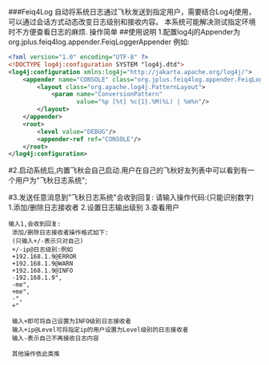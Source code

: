 ###Feiq4Log
自动将系统日志通过飞秋发送到指定用户，需要结合Log4j使用，可以通过会话方式动态改变日志级别和接收内容。
本系统可能解决测试指定环境时不方便查看日志的麻烦.
操作简单
##使用说明
1.配置log4j的Appender为org.jplus.feiq4log.appender.FeiqLoggerAppender
    例如:
```xml
<?xml version="1.0" encoding="UTF-8" ?>
<!DOCTYPE log4j:configuration SYSTEM "log4j.dtd">
<log4j:configuration xmlns:log4j="http://jakarta.apache.org/log4j/">
    <appender name="CONSOLE" class="org.jplus.feiq4log.appender.FeiqLoggerAppender">
        <layout class="org.apache.log4j.PatternLayout">
            <param name="ConversionPattern"
                   value="%p [%t] %c{1}.%M(%L) | %m%n"/>
        </layout>
    </appender>
    <root>
        <level value="DEBUG"/>
        <appender-ref ref="CONSOLE"/>
    </root>
</log4j:configuration>
```
#2.启动系统后,内置飞秋会自己启动.用户在自己的飞秋好友列表中可以看到有一个用户为"飞秋日志系统";

#3.发送任意消息到"飞秋日志系统"会收到回复:
    请输入操作代码:(只能识别数字)
    1.添加/删除日志接收者
    2.设置日志输出级别
    3.查看用户

    输入1,会收到回复:
     添加/删除日志接收者操作格式如下:
     (只输入+/-表示只对自己)
     +/-ip@日志级别:例如
     +192.168.1.9@ERROR
     +192.168.1.9@WARN
     +192.168.1.9@INFO
     -192.168.1.9",
     -me",
     +me",
     -",
     +"

     输入+即可将自己设置为INFO级别日志接收者
     输入+ip@Level可将指定ip的用户设置为Level级别的日志接收者
     输入-表示自己不再接收日志内容

     其他操作依此类推
